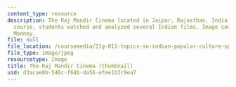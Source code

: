 ```yaml
---
content_type: resource
description: The Raj Mandir Cinema located in Jaipur, Rajasthan, India. During this
  course, students watched and analyzed several Indian films. Image courtesy of Edward
  Mooney.
file: null
file_location: /coursemedia/21g-011-topics-in-indian-popular-culture-spectacle-masala-and-genre-fall-2006/d3acae0b546cf64bda56efee1b3c9ea7_21g-011f06-th.jpg
file_type: image/jpeg
resourcetype: Image
title: The Raj Mandir Cinema (thumbnail)
uid: d3acae0b-546c-f64b-da56-efee1b3c9ea7
---
```

